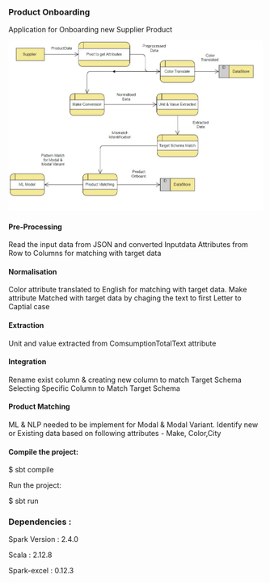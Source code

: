 ### Product Onboarding
Application for Onboarding new Supplier Product



![pipeline](https://github.com/Velmuruganms12/SupplierOnboarding/blob/master/Onboarding-DFD.jpg)

  #### Pre-Processing
  Read the input data from JSON and converted Inputdata Attributes from Row to Columns for matching with target data 
  
  
  #### Normalisation
  Color attribute translated to English for matching with target data.
  Make attribute Matched with target data by chaging the text to first Letter to Captial case 
  
  #### Extraction
  Unit and value extracted from ComsumptionTotalText attribute
  
  
  #### Integration
  Rename exist column & creating new column to match Target Schema
  Selecting Specific Column to Match Target Schema
  
  #### Product Matching
  ML & NLP needed to be implement for Modal & Modal Variant.
  Identify new or Existing data based on following attributes - Make, Color,City
  


#### Compile the project:

$ sbt compile

Run the project:

$ sbt run







### Dependencies :
Spark Version : 2.4.0

Scala : 2.12.8

Spark-excel : 0.12.3

